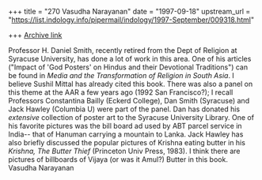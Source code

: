 +++
title = "270 Vasudha Narayanan"
date = "1997-09-18"
upstream_url = "https://list.indology.info/pipermail/indology/1997-September/009318.html"

+++
[Archive link](https://list.indology.info/pipermail/indology/1997-September/009318.html)

Professor H. Daniel Smith, recently retired from the Dept of Religion at
Syracuse University, has done a lot of work in this area.  One of his
articles ("Impact of 'God Posters' on Hindus and their Devotional
Traditions") can be found in *Media and the Transformation of Religion in
South Asia*.  I believe Sushil Mittal has already cited this book.  There
was also a panel on this theme at the AAR a few years ago (1992 San
Francisco?);  I recall Professors Constantina Bailly (Eckerd College), Dan
Smith (Syracuse) and Jack Hawley (Columbia U) were part of the panel.  Dan
has donated his *extensive* collection of poster art to the Syracuse
University Library. One of his favorite pictures was the bill board ad used
by ABT parcel service in India-- that of Hanuman carrying a mountain to Lanka.
Jack Hawley has also briefly discussed the popular pictures of Krishna
eating butter in his *Krishna, The Butter Thief* (Princeton Univ Press,
1983).  I think there are pictures of billboards of Vijaya (or was it Amul?)
Butter in this book.
Vasudha Narayanan



